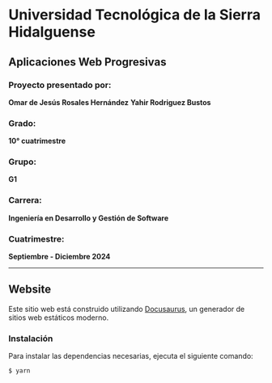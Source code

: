 # Universidad Tecnológica de la Sierra Hidalguense

## Aplicaciones Web Progresivas

### Proyecto presentado por:
**Omar de Jesús Rosales Hernández**
**Yahir Rodriguez Bustos**

### Grado:
**10° cuatrimestre**

### Grupo:
**G1**

### Carrera:
**Ingeniería en Desarrollo y Gestión de Software**

### Cuatrimestre:
**Septiembre - Diciembre 2024**

---

## Website

Este sitio web está construido utilizando [Docusaurus](https://docusaurus.io/), un generador de sitios web estáticos moderno.

### Instalación

Para instalar las dependencias necesarias, ejecuta el siguiente comando:

```bash
$ yarn
